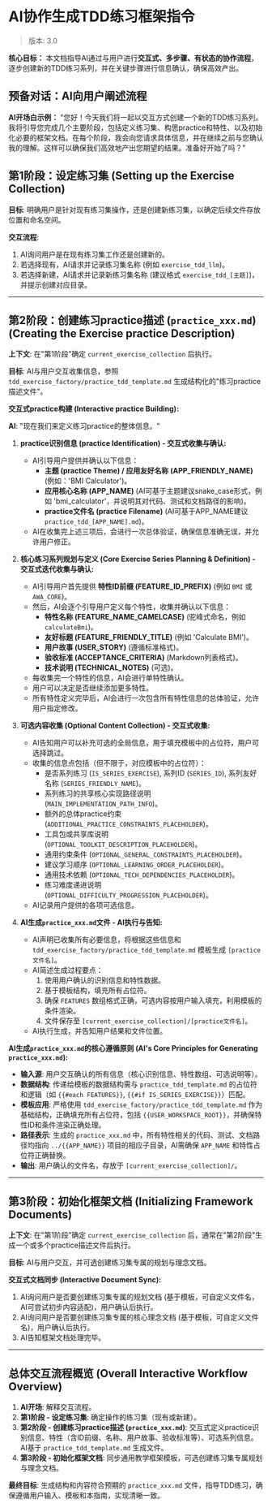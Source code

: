 <!-- 定义占位符 -->
<!-- 
{app_name}: 指代项目或应用的根目录名称，例如 "ai_wellness_advisor"。
{module_name}: 指代项目中的一个模块名称，例如 "bmi" 或 "user_profile"。
{FeatureName}: 指代模块下的一个具体特性名称，采用驼峰式命名，例如 "BMICalculation"。
{feature_name}: 指代模块下的一个具体特性名称，采用下划线命名，例如 "bmi_calculation"。
NN: 指代特性的两位数序号，例如 "01", "02"。
-->

# AI协作生成TDD练习框架指令
> 版本: 3.0

**核心目标：** 本文档指导AI通过与用户进行**交互式、多步骤、有状态的协作流程**，逐步创建新的TDD练习系列，并在关键步骤进行信息确认，确保高效产出。

## 预备对话：AI向用户阐述流程

**AI开场白示例：**
"您好！今天我们将一起以交互方式创建一个新的TDD练习系列。我将引导您完成几个主要阶段，包括定义练习集、构思practice和特性、以及初始化必要的框架文档。在每个阶段，我会向您请求具体信息，并在继续之前与您确认我的理解。这样可以确保我们高效地产出您期望的结果。准备好开始了吗？"

## 第1阶段：设定练习集 (Setting up the Exercise Collection)

**目标**: 明确用户是针对现有练习集操作，还是创建新练习集，以确定后续文件存放位置和命名空间。

**交互流程**: 
1. AI询问用户是在现有练习集工作还是创建新的。
2. 若选择现有，AI请求并记录练习集名称 (例如 `exercise_tdd_llm`)。
3. 若选择新建，AI请求并记录新练习集名称 (建议格式 `exercise_tdd_[主题]`)，并提示创建对应目录。

---

## 第2阶段：创建练习practice描述 (`practice_xxx.md`) (Creating the Exercise practice Description)

**上下文**: 在"第1阶段"确定 `current_exercise_collection` 后执行。

**目标**: AI与用户交互收集信息，参照 `tdd_exercise_factory/practice_tdd_template.md` 生成结构化的"练习practice描述文件"。

**交互式practice构建 (Interactive practice Building):**

**AI**: "现在我们来定义练习practice的整体信息。"

1.  **practice识别信息 (practice Identification) - 交互式收集与确认:**
    *   AI引导用户提供并确认以下信息：
        *   **主题 (practice Theme) / 应用友好名称 (APP_FRIENDLY_NAME)** (例如：'BMI Calculator')。
        *   **应用核心名称 (APP_NAME)** (AI可基于主题建议snake_case形式，例如 'bmi_calculator'，并说明其对代码、测试和文档路径的影响)。
        *   **practice文件名 (practice Filename)** (AI可基于APP_NAME建议 `practice_tdd_[APP_NAME].md`)。
    *   AI在收集完上述三项后，会进行一次总体验证，确保信息准确无误，并允许用户修正。

2.  **核心练习系列规划与定义 (Core Exercise Series Planning & Definition) - 交互式迭代收集与确认:**
    *   AI引导用户首先提供 **特性ID前缀 (FEATURE_ID_PREFIX)** (例如 `BMI` 或 `AWA_CORE`)。
    *   然后，AI会逐个引导用户定义每个特性，收集并确认以下信息：
        *   **特性名称 (FEATURE_NAME_CAMELCASE)** (驼峰式命名，例如 `calculateBmi`)。
        *   **友好标题 (FEATURE_FRIENDLY_TITLE)** (例如 'Calculate BMI')。
        *   **用户故事 (USER_STORY)** (遵循标准格式)。
        *   **验收标准 (ACCEPTANCE_CRITERIA)** (Markdown列表格式)。
        *   **技术说明 (TECHNICAL_NOTES)** (可选)。
    *   每收集完一个特性的信息，AI会进行单特性确认。
    *   用户可以决定是否继续添加更多特性。
    *   所有特性定义完毕后，AI会进行一次包含所有特性信息的总体验证，允许用户指定修改。

3.  **可选内容收集 (Optional Content Collection) - 交互式收集:**
    *   AI告知用户可以补充可选的全局信息，用于填充模板中的占位符，用户可选择跳过。
    *   收集的信息点包括（但不限于，对应模板中的占位符）：
        *   是否系列练习 (`IS_SERIES_EXERCISE`), 系列ID (`SERIES_ID`), 系列友好名称 (`SERIES_FRIENDLY_NAME`)。
        *   系列练习的共享核心实现路径说明 (`MAIN_IMPLEMENTATION_PATH_INFO`)。
        *   额外的总体practice约束 (`ADDITIONAL_PRACTICE_CONSTRAINTS_PLACEHOLDER`)。
        *   工具包或共享库说明 (`OPTIONAL_TOOLKIT_DESCRIPTION_PLACEHOLDER`)。
        *   通用约束条件 (`OPTIONAL_GENERAL_CONSTRAINTS_PLACEHOLDER`)。
        *   建议学习顺序 (`OPTIONAL_LEARNING_ORDER_PLACEHOLDER`)。
        *   通用技术依赖 (`OPTIONAL_TECH_DEPENDENCIES_PLACEHOLDER`)。
        *   练习难度递进说明 (`OPTIONAL_DIFFICULTY_PROGRESSION_PLACEHOLDER`)。
    *   AI记录用户提供的各项可选信息。

4.  **AI生成`practice_xxx.md`文件 - AI执行与告知:**
    *   AI声明已收集所有必要信息，将根据这些信息和 `tdd_exercise_factory/practice_tdd_template.md` 模板生成 `[practice文件名]`。
    *   AI简述生成过程要点：
        1.  使用用户确认的识别信息和特性数据。
        2.  基于模板结构，填充所有占位符。
        3.  确保 `FEATURES` 数组格式正确，可选内容按用户输入填充，利用模板的条件渲染。
        4.  文件保存至 `[current_exercise_collection]/[practice文件名]`。
    *   AI执行生成，并告知用户结果和文件位置。

**AI生成`practice_xxx.md`的核心遵循原则 (AI's Core Principles for Generating `practice_xxx.md`):**

*   **输入源**: 用户交互确认的所有信息（核心识别信息、特性数组、可选说明等）。
*   **数据结构**: 传递给模板的数据结构需与 `practice_tdd_template.md` 的占位符和逻辑（如 `{{#each FEATURES}}`, `{{#if IS_SERIES_EXERCISE}}`）匹配。
*   **模板应用**: 严格使用 `tdd_exercise_factory/practice_tdd_template.md` 作为基础结构，正确填充所有占位符，包括 `{{USER_WORKSPACE_ROOT}}`，并确保特性ID和条件渲染正确处理。
*   **路径表示**: 生成的 `practice_xxx.md` 中，所有特性相关的代码、测试、文档路径均指向 `../{{APP_NAME}}` 项目的相应子目录，AI需确保 `APP_NAME` 和特性占位符正确替换。
*   **输出**: 用户确认的文件名，存放于 `[current_exercise_collection]/`。

---

## 第3阶段：初始化框架文档 (Initializing Framework Documents)

**上下文**: 在"第1阶段"确定 `current_exercise_collection` 后，通常在"第2阶段"生成一个或多个practice描述文件后执行。

**目标**: AI与用户交互，并可选创建练习集专属的规划与理念文档。

**交互式文档同步 (Interactive Document Sync):**
1.  AI询问用户是否要创建练习集专属的规划文档 (基于模板，可自定义文件名，AI可尝试初步内容适配)，用户确认后执行。
2.  AI询问用户是否要创建练习集专属的核心理念文档 (基于模板，可自定义文件名)，用户确认后执行。
3.  AI告知框架文档处理完毕。

---

## 总体交互流程概览 (Overall Interactive Workflow Overview)

1.  **AI开场**: 解释交互流程。
2.  **第1阶段 - 设定练习集**: 确定操作的练习集（现有或新建）。
3.  **第2阶段 - 创建练习practice描述 (`practice_xxx.md`)**: 交互式定义practice识别信息、特性（含ID前缀、名称、用户故事、验收标准等）、可选系列信息。AI基于 `practice_tdd_template.md` 生成文件。
4.  **第3阶段 - 初始化框架文档**: 同步通用教学框架模板，可选创建练习集专属规划与理念文档。

**最终目标**: 生成结构和内容符合预期的 `practice_xxx.md` 文件，指导TDD练习，确保遵循用户输入、模板和本指南，实现清晰一致。